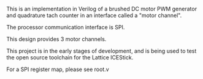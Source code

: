 This is an implementation in Verilog of a brushed DC motor PWM generator and quadrature tach
counter in an interface called a "motor channel".

The processor communication interface is SPI.

This design provides 3 motor channels. 

This project is in the early stages of development, and is being used to test the
open source toolchain for the Lattice ICEStick.

For a SPI register map, please see root.v


